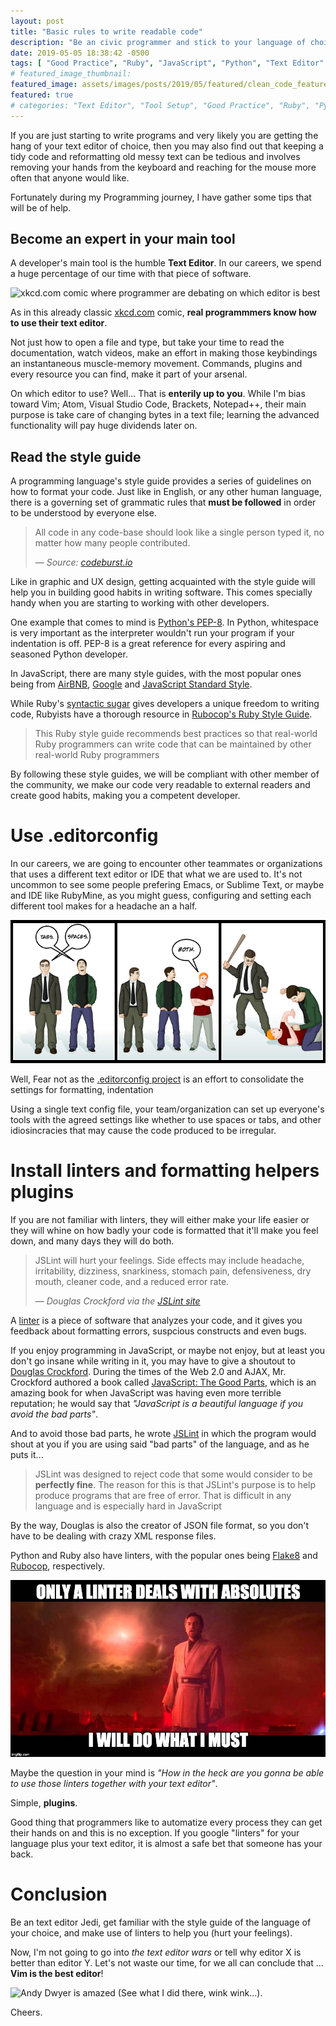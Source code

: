 ```yaml
---
layout: post
title: "Basic rules to write readable code"
description: "Be an civic programmer and stick to your language of choice's conventions using editorconfig, style guides and linters."
date: 2019-05-05 18:38:42 -0500 
tags: [ "Good Practice", "Ruby", "JavaScript", "Python", "Text Editor" ]
# featured_image_thumbnail:
featured_image: assets/images/posts/2019/05/featured/clean_code_featured.jpg
featured: true
# categories: "Text Editor", "Tool Setup", "Good Practice", "Ruby", "Python", "Vim", "Atom"
---
```


If you are just starting to write programs and very likely you are getting
the hang of your text editor of choice, then you may also find out that
keeping a tidy code and reformatting old messy text can be tedious and
involves removing your hands from the keyboard and reaching for the mouse
more often that anyone would like.

Fortunately during my Programming journey, I have gather some tips that will
be of help.

## Become an expert in your main tool

A developer's main tool is the humble **Text Editor**. In our careers, we
spend a huge percentage of our time with that piece of software.

![xkcd.com comic where programmer are debating on which editor is best](https://imgs.xkcd.com/comics/real_programmers.png)

As in this already classic [xkcd.com](https://xkcd.com/378/) comic, **real
programmmers know how to use their text editor**.

Not just how to open a file and type, but take your time to read the
documentation, watch videos, make an effort in making those keybindings an
instantaneous muscle-memory movement. Commands, plugins and every resource
you can find, make it part of your arsenal.

On which editor to use? Well... That is **enterily up to you**. While I'm
bias toward Vim; Atom, Visual Studio Code, Brackets, Notepad++, their main
purpose is take care of changing bytes in a text file; learning the advanced
functionality will pay huge dividends later on.

## Read the style guide

A programming language's style guide provides a series of guidelines on how
to format your code. Just like in English, or any other human language, there
is a governing set of grammatic rules that **must be followed** in order to
be understood by everyone else.

> All code in any code-base should look like a single person typed it, no
> matter how many people contributed.
>
>  &mdash; <cite>Source: <a href='https://codeburst.io/5-javascript-style-guides-including-airbnb-github-google-88cbc6b2b7aa'>codeburst.io</a></cite>

Like in graphic and UX design, getting acquainted with the style guide will
help you in building good habits in writing software. This comes specially
handy when you are starting to working with other developers.

One example that comes to mind is [Python's
PEP-8](https://www.python.org/dev/peps/pep-0008/). In Python, whitespace is
very important as the interpreter wouldn't run your program if your
indentation is off. PEP-8 is a great reference for every aspiring and
seasoned Python developer.

In JavaScript, there are many style guides, with the most popular ones being
from [AirBNB](https://github.com/airbnb/javascript),
[Google](https://google.github.io/styleguide/jsguide.html) and [JavaScript
Standard Style](https://github.com/standard/standard).

While Ruby's [syntactic sugar](https://en.wikipedia.org/wiki/Syntactic_sugar)
gives developers a unique freedom to writing code, Rubyists have a thorough
resource in [Rubocop's Ruby Style
Guide](https://github.com/rubocop-hq/ruby-style-guide).

> This Ruby style guide recommends best practices so that real-world Ruby programmers can write code that can be maintained by other real-world Ruby programmers

By following these style guides, we will be compliant with other member of
the community, we make our code very readable to external readers and create
good habits, making you a competent developer.

# Use .editorconfig

In our careers, we are going to encounter other teammates or organizations
that uses a different text editor or IDE that what we are used to. It's not
uncommon to see some people prefering Emacs, or Sublime Text, or maybe and
IDE like RubyMine, as you might guess, configuring and setting each different
tool makes for a headache an a half.

![Mac vs PC parody image Tabs vs Spaces](/assets/images/posts/2019/05/tabs_v_spaces.png)

Well, Fear not as the [.editorconfig project](https://editorconfig.org/) is
an effort to consolidate the settings for formatting, indentation

Using a single text config file, your team/organization can set up everyone's
tools with the agreed settings like whether to use spaces or tabs, and other
idiosincracies that may cause the code produced to be irregular.

# Install linters and formatting helpers plugins

If you are not familiar with linters, they will either make your life easier
or they will whine on how badly your code is formatted that it'll make you
feel down, and many days they will do both.

> JSLint will hurt your feelings. Side effects may include headache, irritability, dizziness, snarkiness, stomach pain, defensiveness, dry mouth, cleaner code, and a reduced error rate.
>
>  &mdash; <cite>Douglas Crockford via the <a href='https://www.jslint.com/help.html'>JSLint site</a></cite>

A [linter](https://en.wikipedia.org/wiki/Lint_(software)) is a piece of
software that analyzes your code, and it gives you feedback about formatting
errors, suspcious constructs and even bugs.

If you enjoy programming in JavaScript, or maybe not enjoy, but at least you
don't go insane while writing in it, you may have to give a shoutout to
[Douglas Crockford](http://www.crockford.com/). During the times of the Web
2.0 and AJAX, Mr. Crockford authored a book called [JavaScript: The Good
Parts](https://www.amazon.com/JavaScript-Good-Parts-Douglas-Crockford-dp-0596517742/dp/0596517742/ref=mt_paperback?_encoding=UTF8&me=&qid=),
which is an amazing book for when JavaScript was having even more terrible
reputation; he would say that *"JavaScript is a beautiful language if you
avoid the bad parts"*.

And to avoid those bad parts, he wrote [JSLint](https://www.jslint.com/) in
which the program would shout at you if you are using said "bad parts" of the
language, and as he puts it...

> JSLint was designed to reject code that some would consider to be **perfectly fine**. The reason for this is that JSLint's purpose is to help produce programs that are free of error. That is difficult in any language and is especially hard in JavaScript

By the way, Douglas is also the creator of JSON file format, so you don't have to be
dealing with crazy XML response files.

Python and Ruby also have linters, with the popular ones being
[Flake8](http://flake8.pycqa.org/en/latest/) and
[Rubocop](https://docs.rubocop.org/en/latest/), respectively.

![Obi Wan Kenobi dealing with linters ](/assets/images/posts/2019/05/obi_wan_linter.jpg)

Maybe the question in your mind is *"How in the heck are you gonna be able to
use those linters together with your text editor"*.

Simple, **plugins**.

Good thing that programmers like to automatize every process
they can get their hands on and this is no exception. If you google "linters"
for your language plus your text editor, it is almost a safe bet that someone
has your back.

# Conclusion

Be an text editor Jedi, get familiar with the style guide of the language of
your choice, and make use of linters to help you (hurt your feelings).

Now, I'm not going to go into *the text editor wars* or tell why editor X is
better than editor Y. Let's not waste our time, for we all can conclude that
... **Vim is the best editor**!

![Andy Dwyer is amazed](https://media.giphy.com/media/5VKbvrjxpVJCM/giphy.gif)
 (See what I did there, wink wink...).

 Cheers.
